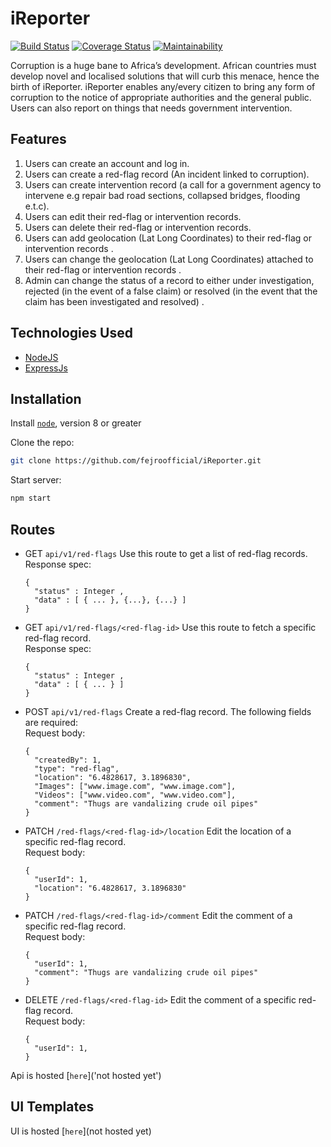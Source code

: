 # iReporter

[![Build Status](https://travis-ci.com/fejiroofficial/Fast-Food-Fast.svg?branch=build-version-one)](https://travis-ci.com/fejiroofficial/iReporter)
[![Coverage Status](https://coveralls.io/repos/github/fejiroofficial/iReporter/badge.svg?branch=build-version-one)](https://coveralls.io/github/fejiroofficial/iReporter?branch=build-version-one)
[![Maintainability](https://api.codeclimate.com/v1/badges/3f81c01ebd0c36cbb3a7/maintainability)](https://codeclimate.com/github/fejiroofficial/iReporter/maintainability)

Corruption is a huge bane to Africa’s development. African countries must develop novel and localised solutions that will curb this menace, hence the birth of iReporter. iReporter enables any/every citizen to bring any form of corruption to the notice of appropriate authorities and the general public. Users can also report on things that needs government intervention.


## Features
1. Users can create an account and log in.
2. Users can create a red-flag record (An incident linked to corruption).
3. Users can create intervention record (a call for a government agency to intervene e.g
repair bad road sections, collapsed bridges, flooding e.t.c).
4. Users can edit their red-flag or intervention records.
5. Users can delete their red-flag or intervention records.
6. Users can add geolocation (Lat Long Coordinates) to their red-flag or intervention
records .
7. Users can change the geolocation (Lat Long Coordinates) attached to their red-flag or
intervention records .
8. Admin can change the status of a record to either under investigation, rejected (in the
event of a false claim) or resolved (in the event that the claim has been investigated and
resolved) .   

## Technologies Used

* [NodeJS](https://nodejs.org/en/)
* [ExpressJs](https://expressjs.com/)


## Installation

Install [`node`](https://nodejs.org/en/download/), version 8 or greater

Clone the repo:
```sh
git clone https://github.com/fejroofficial/iReporter.git
```

Start server:
```sh
npm start
```


## Routes
* GET `api/v1/red-flags` Use this route to get a list of red-flag records.  
    Response spec:
    ```
    {
      "status" : Integer ,
      "data" : [ { ... }, {...}, {...} ]
    }
    ```
* GET `api/v1/red-flags/<red-flag-id>` Use this route to fetch a specific red-flag record.  
    Response spec:
    ```
    {
      "status" : Integer ,
      "data" : [ { ... } ]
    }
    ```
* POST `api/v1/red-flags` Create a red-flag record. The following fields are required:  
    Request body:
    ```
    {
      "createdBy": 1,
      "type": "red-flag",
      "location": "6.4828617, 3.1896830",
      "Images": ["www.image.com", "www.image.com"],
      "Videos": ["www.video.com", "www.video.com"],
      "comment": "Thugs are vandalizing crude oil pipes"
    }
    ```
* PATCH `/red-flags/<red-flag-id>/location` Edit the location of a specific red-flag record.  
    Request body:
    ```
    {
      "userId": 1,
      "location": "6.4828617, 3.1896830"
    }
    ```
* PATCH `/red-flags/<red-flag-id>/comment` Edit the comment of a specific red-flag record.  
    Request body:
    ```
    {
      "userId": 1,
      "comment": "Thugs are vandalizing crude oil pipes"
    }
    ```    
* DELETE `/red-flags/<red-flag-id>` Edit the comment of a specific red-flag record.  
    Request body:
    ```
    {
      "userId": 1,
    }
    ```    


Api is hosted [`here`]('not hosted yet')


## UI Templates

UI is hosted [`here`](not hosted yet)
